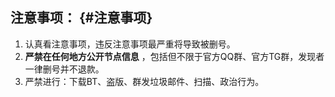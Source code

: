 ## 注意事项： {#注意事项}

1. 认真看注意事项，违反注意事项最严重将导致被删号。
2. **严禁在任何地方公开节点信息**
   ，包括但不限于官方QQ群、官方TG群，发现者一律删号并不退款。
3. 严禁进行：下载BT、盗版、群发垃圾邮件、扫描、政治行为。



